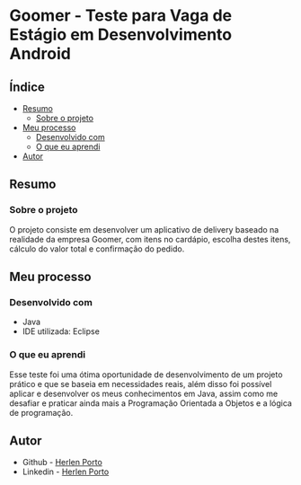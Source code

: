 # Goomer - Teste para Vaga de Estágio em Desenvolvimento Android

## Índice 

- [Resumo](#resumo)
  - [Sobre o projeto](#sobre-o-projeto)
- [Meu processo](#meu-processo)
  - [Desenvolvido com](#desenvolvido-com)
  - [O que eu aprendi](#o-que-eu-aprendi)
- [Autor](#autor)

## Resumo

### Sobre o projeto

O projeto consiste em desenvolver um aplicativo de delivery baseado na realidade da empresa Goomer, com itens no cardápio, escolha destes itens, cálculo do valor total e confirmação do pedido.

## Meu processo

### Desenvolvido com

- Java
- IDE utilizada: Eclipse

### O que eu aprendi

Esse teste foi uma ótima oportunidade de desenvolvimento de um projeto prático e que se baseia em necessidades reais, além disso foi possível aplicar e desenvolver os meus conhecimentos em Java, assim como me desafiar e praticar ainda mais a Programação Orientada a Objetos e a lógica de programação.

## Autor

- Github - [Herlen Porto](https://github.com/herlenporto)
- Linkedin - [Herlen Porto](https://www.linkedin.com/in/herlen-vital-porto-79489b127//)
